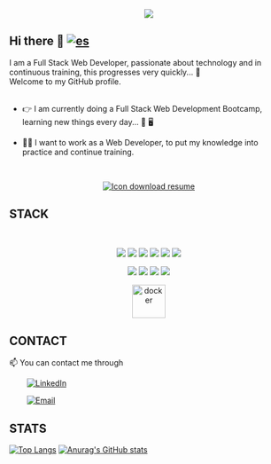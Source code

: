 <div align="center">
  <img src= "https://github.com/DanielDW23/DanielDW23/assets/126791645/e4f339c4-08b1-4a0e-a2e9-ee9aedefdd45"></img>
</div>

## Hi there 👋      [![es](https://img.shields.io/badge/lang-es-yellow.svg)](https://github.com/DanielDW23/DanielDW23/blob/main/README.md)

I am a Full Stack Web Developer, passionate about technology and in continuous training, this progresses very quickly... :rocket:   
Welcome to my GitHub profile. 
<br><br>
  
- 👉 I am currently doing a Full Stack Web Development Bootcamp, learning new things every day... 📖 🖥️ 

- 👨‍💻 I want to work as a Web Developer, to put my knowledge into practice and continue training.

<br> 

<div align="center">
  
   <a href="https://github.com/DanielDW23/DanielDW23/files/11691121/CURRICULUM_DANIEL_LOPEZ_GARCIA_en.pdf"><img alt="Icon download resume" src="https://i.ibb.co/q5pscPS/cv-1-TEXT-EN.png" alt="cv-1-TEXT-EN" /></a>
  
</div>

## STACK
<br>
<p align="center">
 <img src= "https://img.shields.io/badge/html5-%23E34F26.svg?style=for-the-badge&logo=html5&logoColor=white"></img>
 <img src= "https://img.shields.io/badge/CSS3-1572B6?style=for-the-badge&logo=css3&logoColor=white"></img>
 <img src= "https://img.shields.io/badge/javascript-%23323330.svg?style=for-the-badge&logo=javascript&logoColor=%23F7DF1E"></img>
 <img src= "https://img.shields.io/badge/-REACT-blue?style=for-the-badge&logo=react&logoColor=white"></img>
 <img src= "https://img.shields.io/badge/PHP-777BB4?style=for-the-badge&logo=php&logoColor=white"></img>
 <img src= "https://img.shields.io/badge/-BOOTSTRAP-blueviolet?style=for-the-badge&logo=bootstrap&logoColor=white"></img>
 </p>
 
 <p align="center">
 <img src= "https://img.shields.io/badge/-LARAVEL-red?style=for-the-badge&logo=laravel&logoColor=white"></img>
 <img src= "https://img.shields.io/badge/-SCRUM-orange?style=for-the-badge"></img>
 <img src= "https://img.shields.io/badge/-FIGMA-9CF?style=for-the-badge&logo=figma&logoColor=white"></img>
 <img src= "https://img.shields.io/badge/-GITHUB-lightgrey?style=for-the-badge&logo=github&logoColor=black"></img>
 </p>

   <p align="center">
 <img src="https://github.com/DanielDW23/DanielDW23/assets/126791645/a484c361-2d96-4991-8116-4fda1b1e3f62" alt="docker" width="60" height="60"/>
  </p>
 
 ## CONTACT
📫 You can contact me through

  &nbsp;&nbsp;&nbsp;&nbsp;&nbsp;&nbsp;&nbsp; <a href="https://www.linkedin.com/in/daniel-lg" target="_blank"><img alt="LinkedIn" src="https://img.shields.io/badge/linkedin-%230077B5.svg?&style=for-the-badge&logo=linkedin&logoColor=white" /></a> 
 
 &nbsp;&nbsp;&nbsp;&nbsp;&nbsp;&nbsp;&nbsp; <a href="mailto:dlopezg4@gmail.com" target="_blank"><img alt="Email" src="https://img.shields.io/badge/-EMAIL-red?&style=for-the-badge&logo=mail.ru&logoColor=white" /></a>

## STATS
<p align="center">
  
[![Top Langs](https://github-readme-stats.vercel.app/api/top-langs/?username=DanielDW23&layout=donut)](https://github.com/anuraghazra/github-readme-stats)
[![Anurag's GitHub stats](https://github-readme-stats.vercel.app/api?username=DanielDW23&show_icons=true&theme=solarized-light)](https://github.com/anuraghazra/github-readme-stats)
  
</p>
 
 






<!--
**DanielDW23/DanielDW23** is a ✨ _special_ ✨ repository because its `README.md` (this file) appears on your GitHub profile.

Here are some ideas to get you started:

- 🔭 I’m currently working on ...
- 🌱 I’m currently learning ...
- 👯 I’m looking to collaborate on ...
- 🤔 I’m looking for help with ...
- 💬 Ask me about ...
- 📫 How to reach me: ...
- 😄 Pronouns: ...
- ⚡ Fun fact: ...
-->

